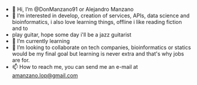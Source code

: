 - 👋 Hi, I’m @DonManzano91 or Alejandro Manzano
- 👀 I’m interested in develop, creation of services, APIs, data science and bioinformatics, i also love learning things, offline i like reading fiction and to
- play guitar, hope some day i'll be a jazz guitarist
- 🌱 I’m currently learning 
- 💞️ I’m looking to collaborate on tech companies, bioinformatics or statics would be my final goal but learning is never extra and that's why jobs are for.
- 📫 How to reach me, you can send me an e-mail at amanzano.lop@gmail.com

<!---
DonManzano91/DonManzano91 is a ✨ special ✨ repository because its `README.md` (this file) appears on your GitHub profile.
You can click the Preview link to take a look at your changes.
--->

